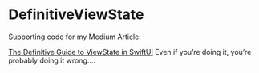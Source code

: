 # DefinitiveViewState
Supporting code for my Medium Article:

[The Definitive Guide to ViewState in SwiftUI](https://medium.com/the-swift-cooperative/the-definitive-guide-to-viewstate-in-swiftui-9923afeb5455?sk=6c3135b76e7d1604c44327c9a17b4eeb)
Even if you’re doing it, you’re probably doing it wrong….
